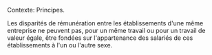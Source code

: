 Contexte: Principes.

Les disparités de rémunération entre les établissements d'une même entreprise ne peuvent pas, pour un même travail ou pour un travail de valeur égale, être fondées sur l'appartenance des salariés de ces établissements à l'un ou l'autre sexe.